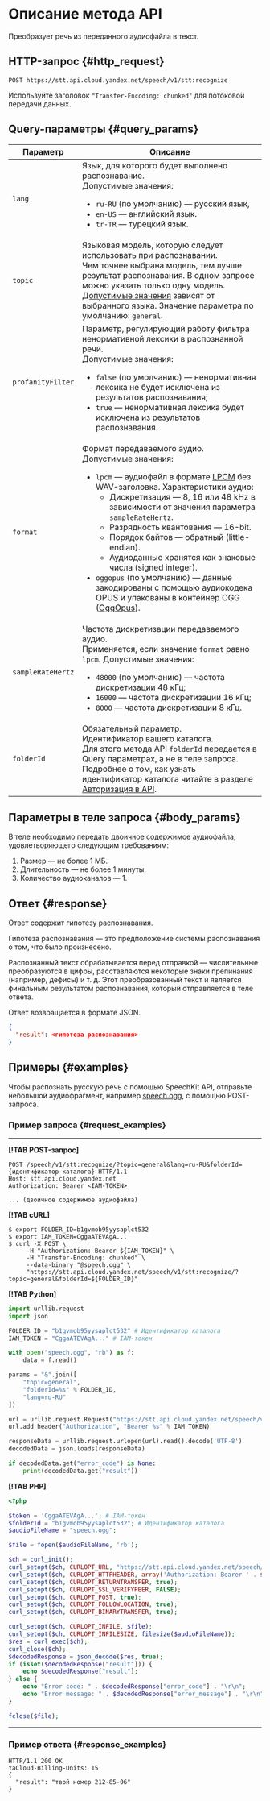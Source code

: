 # Описание метода API

Преобразует речь из переданного аудиофайла в текст.


## HTTP-запрос {#http_request}

```
POST https://stt.api.cloud.yandex.net/speech/v1/stt:recognize
```

Используйте заголовок `"Transfer-Encoding: chunked"` для потоковой передачи данных.


## Query-параметры {#query_params}

Параметр | Описание
----- | -----
`lang` | Язык, для которого будет выполнено распознавание.<br/>Допустимые значения:<ul><li>`ru-RU` (по умолчанию) — русский язык,</li><li>`en-US` — английский язык.</li><li>`tr-TR` — турецкий язык.</li></ul>
`topic` | Языковая модель, которую следует использовать при распознавании.<br/>Чем точнее выбрана модель, тем лучше результат распознавания. В одном запросе можно указать только одну модель.<br/>[Допустимые значения](../stt/index.md#model) зависят от выбранного языка. Значение параметра по умолчанию: `general`.
`profanityFilter` | Параметр, регулирующий работу фильтра ненормативной лексики в распознанной речи.<br>Допустимые значения:<ul><li>`false` (по умолчанию) — ненормативная лексика не будет исключена из результатов распознавания;</li><li>`true` — ненормативная лексика будет исключена из результатов распознавания.</li></ul>
`format` | Формат передаваемого аудио.<br/>Допустимые значения:<ul><li>`lpcm` — аудиофайл в формате [LPCM](https://en.wikipedia.org/wiki/Pulse-code_modulation) без WAV-заголовка. Характеристики аудио:<ul><li>Дискретизация — 8, 16 или 48 kHz в зависимости от значения параметра `sampleRateHertz`.</li><li>Разрядность квантования — 16-bit.</li><li>Порядок байтов — обратный (little-endian).</li><li>Аудиоданные хранятся как знаковые числа (signed integer).</li></ul></li><li>`oggopus` (по умолчанию) — данные закодированы с помощью аудиокодека OPUS и упакованы в контейнер OGG ([OggOpus](https://wiki.xiph.org/OggOpus)).</li></ul>
`sampleRateHertz` | Частота дискретизации передаваемого аудио.<br/>Применяется, если значение `format` равно `lpcm`. Допустимые значения:<ul><li>`48000` (по умолчанию) — частота дискретизации 48 кГц;</li><li>`16000` — частота дискретизации 16 кГц;</li><li>`8000` — частота дискретизации 8 кГц.</li></ul>
`folderId` | Обязательный параметр.<br/>Идентификатор вашего каталога.<br/>Для этого метода API `folderId` передается в Query параметрах, а не в теле запроса.<br/>Подробнее о том, как узнать идентификатор каталога читайте в разделе [Авторизация в API](../concepts/auth.md).


## Параметры в теле запроса {#body_params}

В теле необходимо передать двоичное содержимое аудиофайла, удовлетворяющего следующим требованиям:
1. Размер — не более 1 МБ.
1. Длительность — не более 1 минуты.
1. Количество аудиоканалов — 1.


## Ответ {#response}

Ответ содержит гипотезу распознавания.

Гипотеза распознавания — это предположение системы распознавания о том, что было произнесено.

Распознанный текст обрабатывается перед отправкой — числительные преобразуются в цифры, расставляются некоторые знаки препинания (например, дефисы) и т. д. Этот преобразованный текст и является финальным результатом распознавания, который отправляется в теле ответа.

Ответ возвращается в формате JSON.

```json
{
  "result": <гипотеза распознавания>
}
```


## Примеры {#examples}

Чтобы распознать русскую речь с помощью SpeechKit API, отправьте небольшой аудиофрагмент, например [speech.ogg](https://download.cdn.yandex.net/from/yandex.ru/tech/ru/speechkit/cloud/doc/guide/files/speech.ogg), с помощью POST-запроса.

### Пример запроса {#request_examples}

---

**[!TAB POST-запрос]**

```httpget
POST /speech/v1/stt:recognize/?topic=general&lang=ru-RU&folderId={идентификатор-каталога} HTTP/1.1
Host: stt.api.cloud.yandex.net
Authorization: Bearer <IAM-TOKEN>

... (двоичное содержимое аудиофайла)
```

**[!TAB cURL]**

```httpget
$ export FOLDER_ID=b1gvmob95yysaplct532
$ export IAM_TOKEN=CggaATEVAgA...
$ curl -X POST \
     -H "Authorization: Bearer ${IAM_TOKEN}" \
     -H "Transfer-Encoding: chunked" \
     --data-binary "@speech.ogg" \
     "https://stt.api.cloud.yandex.net/speech/v1/stt:recognize/?topic=general&folderId=${FOLDER_ID}"
```

**[!TAB Python]**

```python
import urllib.request
import json

FOLDER_ID = "b1gvmob95yysaplct532" # Идентификатор каталога
IAM_TOKEN = "CggaATEVAgA..." # IAM-токен

with open("speech.ogg", "rb") as f:
    data = f.read()

params = "&".join([
    "topic=general",
    "folderId=%s" % FOLDER_ID,
    "lang=ru-RU"
])

url = urllib.request.Request("https://stt.api.cloud.yandex.net/speech/v1/stt:recognize/?%s" % params, data=data)
url.add_header("Authorization", "Bearer %s" % IAM_TOKEN)

responseData = urllib.request.urlopen(url).read().decode('UTF-8')
decodedData = json.loads(responseData)

if decodedData.get("error_code") is None:
    print(decodedData.get("result"))
```

**[!TAB PHP]**

```php
<?php

$token = 'CggaATEVAgA...'; # IAM-токен
$folderId = "b1gvmob95yysaplct532"; # Идентификатор каталога
$audioFileName = "speech.ogg";

$file = fopen($audioFileName, 'rb');

$ch = curl_init();
curl_setopt($ch, CURLOPT_URL, "https://stt.api.cloud.yandex.net/speech/v1/stt:recognize/?lang=ru-RU&folderId=${folderId}&format=oggopus");
curl_setopt($ch, CURLOPT_HTTPHEADER, array('Authorization: Bearer ' . $token, 'Transfer-Encoding: chunked'));
curl_setopt($ch, CURLOPT_RETURNTRANSFER, true);
curl_setopt($ch, CURLOPT_SSL_VERIFYPEER, FALSE);
curl_setopt($ch, CURLOPT_POST, true);
curl_setopt($ch, CURLOPT_FOLLOWLOCATION, true);
curl_setopt($ch, CURLOPT_BINARYTRANSFER, true);

curl_setopt($ch, CURLOPT_INFILE, $file);
curl_setopt($ch, CURLOPT_INFILESIZE, filesize($audioFileName));
$res = curl_exec($ch);
curl_close($ch);
$decodedResponse = json_decode($res, true);
if (isset($decodedResponse["result"])) {
    echo $decodedResponse["result"];
} else {
    echo "Error code: " . $decodedResponse["error_code"] . "\r\n";
    echo "Error message: " . $decodedResponse["error_message"] . "\r\n";
}

fclose($file);
```

---

### Пример ответа {#response_examples}

```
HTTP/1.1 200 OK
YaCloud-Billing-Units: 15
{
  "result": "твой номер 212-85-06"
}
```
